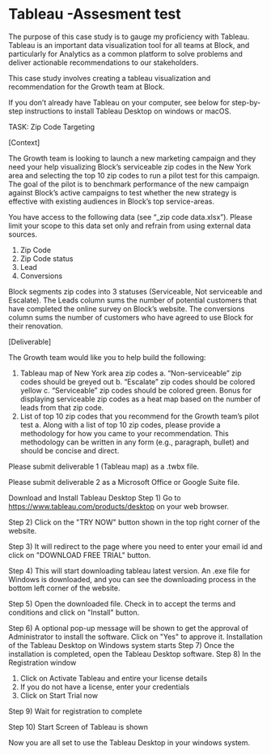 # Tableau -Assesment test
The purpose of this case study is to gauge my proficiency with Tableau. Tableau is an important data visualization tool for all teams at Block, and particularly for Analytics as a common platform to solve problems and deliver actionable recommendations to our stakeholders.

This case study involves creating a tableau visualization and recommendation for the Growth team at Block. 

If you don’t already have Tableau on your computer, see below for step-by-step instructions to install Tableau Desktop on windows or macOS. 

TASK: Zip Code Targeting

[Context]

The Growth team is looking to launch a new marketing campaign and they need your help visualizing Block’s serviceable zip codes in the New York area and selecting the top 10 zip codes to run a pilot test for this campaign. The goal of the pilot is to benchmark performance of the new campaign against Block’s active campaigns to test whether the new strategy is effective with existing audiences in Block’s top service-areas. 

You have access to the following data (see “_zip code data.xlsx”). Please limit your scope to this data set only and refrain from using external data sources.

1.	Zip Code
2.	Zip Code status 
3.	Lead
4.	Conversions

Block segments zip codes into 3 statuses (Serviceable, Not serviceable and Escalate). The Leads column sums the number of potential customers that have completed the online survey on Block’s website. The conversions column sums the number of customers who have agreed to use Block for their renovation. 



[Deliverable]

The Growth team would like you to help build the following:

1.	Tableau map of New York area zip codes 
a.	“Non-serviceable” zip codes should be greyed out
b.	“Escalate” zip codes should be colored yellow
c.	“Serviceable” zip codes should be colored green. Bonus for displaying serviceable zip codes as a heat map based on the number of leads from that zip code.
2.	List of top 10 zip codes that you recommend for the Growth team’s pilot test 
a.	Along with a list of top 10 zip codes, please provide a methodology for how you came to your recommendation. This methodology can be written in any form (e.g., paragraph, bullet) and should be concise and direct. 


Please submit deliverable 1 (Tableau map) as a .twbx file. 

Please submit deliverable 2 as a Microsoft Office or Google Suite file.






















Download and Install Tableau Desktop
Step 1) Go to https://www.tableau.com/products/desktop on your web browser.
 
Step 2) Click on the "TRY NOW" button shown in the top right corner of the website.
 
Step 3) It will redirect to the page where you need to enter your email id and click on "DOWNLOAD FREE TRIAL" button.
 
Step 4) This will start downloading tableau latest version. An .exe file for Windows is downloaded, and you can see the downloading process in the bottom left corner of the website.
 
Step 5) Open the downloaded file. Check in to accept the terms and conditions and click on "Install" button.
 
Step 6) A optional pop-up message will be shown to get the approval of Administrator to install the software. Click on "Yes" to approve it. Installation of the Tableau Desktop on Windows system starts
Step 7) Once the installation is completed, open the Tableau Desktop software.
Step 8) In the Registration window
1.	Click on Activate Tableau and entire your license details
2.	If you do not have a license, enter your credentials
3.	Click on Start Trial now
 
Step 9) Wait for registration to complete
 
Step 10) Start Screen of Tableau is shown
 
Now you are all set to use the Tableau Desktop in your windows system.
 



